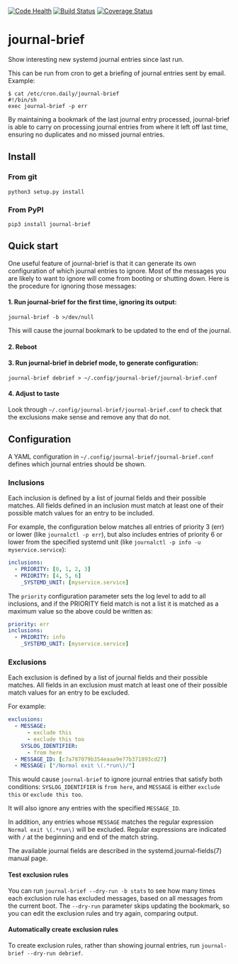 [![Code Health](https://landscape.io/github/twaugh/journal-brief/master/landscape.svg?style=flat)](https://landscape.io/github/twaugh/journal-brief/master)
[![Build Status](https://travis-ci.org/twaugh/journal-brief.svg?branch=master)](https://travis-ci.org/twaugh/journal-brief) 
[![Coverage Status](https://coveralls.io/repos/twaugh/journal-brief/badge.svg?branch=master&service=github)](https://coveralls.io/github/twaugh/journal-brief?branch=master)

# journal-brief
Show interesting new systemd journal entries since last run.

This can be run from cron to get a briefing of journal entries sent by
email.  Example:

```
$ cat /etc/cron.daily/journal-brief
#!/bin/sh
exec journal-brief -p err
```

By maintaining a bookmark of the last journal entry processed,
journal-brief is able to carry on processing journal entries from
where it left off last time, ensuring no duplicates and no missed
journal entries.

## Install

### From git
```
python3 setup.py install
```

### From PyPI
```
pip3 install journal-brief
```

## Quick start

One useful feature of journal-brief is that it can generate its own
configuration of which journal entries to ignore. Most of the messages
you are likely to want to ignore will come from booting or shutting
down. Here is the procedure for ignoring those messages:

#### 1. Run journal-brief for the first time, ignoring its output:

```
journal-brief -b >/dev/null
```

This will cause the journal bookmark to be updated to the end of the
journal.

#### 2. Reboot

#### 3. Run journal-brief in debrief mode, to generate configuration:

```
journal-brief debrief > ~/.config/journal-brief/journal-brief.conf
```

#### 4. Adjust to taste

Look through `~/.config/journal-brief/journal-brief.conf` to check
that the exclusions make sense and remove any that do not.

## Configuration

A YAML configuration in `~/.config/journal-brief/journal-brief.conf`
defines which journal entries should be shown.

### Inclusions

Each inclusion is defined by a list of journal fields and their
possible matches. All fields defined in an inclusion must match at
least one of their possible match values for an entry to be included.

For example, the configuration below matches all entries of priority 3
(err) or lower (like `journalctl -p err`), but also includes entries
of priority 6 or lower from the specified systemd unit (like
`journalctl -p info -u myservice.service`):

```yaml
inclusions:
  - PRIORITY: [0, 1, 2, 3]
  - PRIORITY: [4, 5, 6]
    _SYSTEMD_UNIT: [myservice.service]
```

The `priority` configuration parameter sets the log level to add to
all inclusions, and if the PRIORITY field match is not a list it is
matched as a maximum value so the above could be written as:

```yaml
priority: err
inclusions:
  - PRIORITY: info
    _SYSTEMD_UNIT: [myservice.service]
```

### Exclusions

Each exclusion is defined by a list of journal fields and their
possible matches. All fields in an exclusion must match at least one
of their possible match values for an entry to be excluded.

For example:

```yaml
exclusions:
  - MESSAGE:
      - exclude this
      - exclude this too
    SYSLOG_IDENTIFIER:
      - from here
  - MESSAGE_ID: [c7a787079b354eaaa9e77b371893cd27]
  - MESSAGE: ["/Normal exit \(.*run\)/"]
```

This would cause `journal-brief` to ignore journal entries that
satisfy both conditions: `SYSLOG_IDENTIFIER` is `from here`, and
`MESSAGE` is either `exclude this` or `exclude this too`.

It will also ignore any entries with the specified `MESSAGE_ID`.

In addition, any entries whose `MESSAGE` matches the regular
expression `Normal exit \(.*run\)` will be excluded. Regular
expressions are indicated with `/` at the beginning and end of the
match string.

The available journal fields are described in the
systemd.journal-fields(7) manual page.

#### Test exclusion rules

You can run `journal-brief --dry-run -b stats` to see how many times
each exclusion rule has excluded messages, based on all messages from
the current boot. The `--dry-run` parameter skips updating the
bookmark, so you can edit the exclusion rules and try again, comparing
output.

#### Automatically create exclusion rules

To create exclusion rules, rather than showing journal entries, run
`journal-brief --dry-run debrief`.


